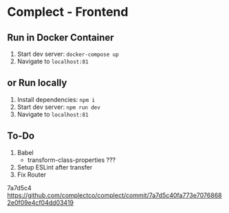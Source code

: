 # Complect - Frontend

## Run in Docker Container
1. Start dev server: `docker-compose up`
2. Navigate to `localhost:81`

## or Run locally
1. Install dependencies: `npm i`
2. Start dev server: `npm run dev`
3. Navigate to `localhost:81`


## To-Do
1. Babel
	* transform-class-properties ???
2. Setup ESLint after transfer
3. Fix Router


7a7d5c4
https://github.com/complectco/complect/commit/7a7d5c40fa773e70768682e0f09e4cf04dd03419